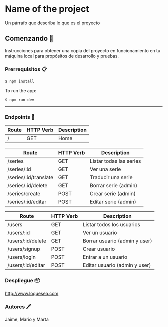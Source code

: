 # Name of the project
Un párrafo que describa lo que es el proyecto
## Comenzando 🚀️
Instrucciones para obtener una copia del proyecto en funcionamiento en tu máquina local para propósitos de desarrollo y pruebas.
### Prerrequisitos 📋️
    $ npm install

To run the app:

    $ npm run dev
***
### Endpoints 📍️


Route | HTTP Verb | Description
| -- | -- | -- |
/ | GET | Home

Route | HTTP Verb | Description
| -- | -- | -- |
/series | GET | Listar todas las series
/series/:id | GET | Ver una serie
/series/:id/translate | GET | Traducir una serie
/series/:id/delete | GET | Borrar serie (admin)
/series/create | POST | Crear serie (admin)
/series/:id/editar | POST | Editar serie (admin)

Route | HTTP Verb | Description
| -- | -- | -- |
/users | GET | Listar todos los usuarios
/users/:id | GET | Ver un usuario
/users/:id/delete | GET | Borrar usuario (admin y user)
/users/signup | POST | Crear usuario 
/users/login | POST | Entrar a un usuario 
/users/:id/editar | POST | Editar usuario (admin y user)


### Despliegue 📦️
<http://www.loquesea.com>

### Autores 🖊️
Jaime, Mario y Marta

